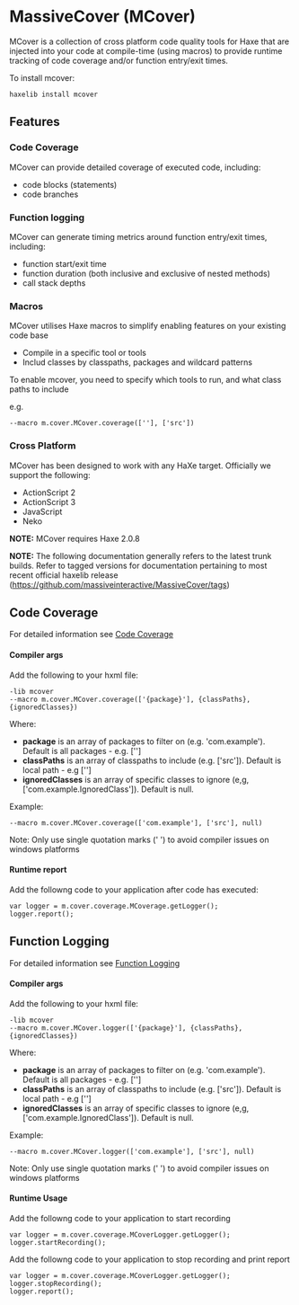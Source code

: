 MassiveCover (MCover)
======================

MCover is a collection of cross platform code quality tools for Haxe that are injected into your code at compile-time (using macros) to provide runtime tracking of code coverage and/or function entry/exit times. 


To install mcover:

	haxelib install mcover


Features
---------------------

### Code Coverage

MCover can provide detailed coverage of executed code, including:

* code blocks (statements)
* code branches

### Function logging

MCover can generate timing metrics around function entry/exit times, including:

* function start/exit time
* function duration (both inclusive and exclusive of nested methods)
* call stack depths


### Macros

MCover utilises Haxe macros to simplify enabling features on your existing code base

* Compile in a specific tool or tools
* Includ classes by classpaths, packages and wildcard patterns


To enable mcover, you need to specify which tools to run, and what class paths to include

e.g.

	--macro m.cover.MCover.coverage([''], ['src'])

### Cross Platform

MCover has been designed to work with any HaXe target. Officially we support the following:

*	ActionScript 2
*	ActionScript 3
*	JavaScript
*	Neko

**NOTE:** MCover requires Haxe 2.0.8

**NOTE:** The following documentation generally refers to the latest trunk builds. Refer to tagged versions for documentation pertaining to most recent official haxelib release (https://github.com/massiveinteractive/MassiveCover/tags) 




Code Coverage
---------------------

For detailed information see [Code Coverage](/doc/Coverage.md)

#### Compiler args

Add the following to your hxml file:

	-lib mcover
	--macro m.cover.MCover.coverage(['{package}'], {classPaths}, {ignoredClasses})

Where:

*	**package** is an array of packages to filter on (e.g. 'com.example'). Default is all packages - e.g. ['']
*	**classPaths** is an array of classpaths to include (e.g. ['src']). Default is local path - e.g ['']
*	**ignoredClasses** is an array of specific classes to ignore (e,g, ['com.example.IgnoredClass']). Default is null.


Example:

	--macro m.cover.MCover.coverage(['com.example'], ['src'], null)

Note: Only use single quotation marks (' ') to avoid compiler issues on windows platforms

#### Runtime report

Add the followng code to your application after code has executed:

	var logger = m.cover.coverage.MCoverage.getLogger();
	logger.report();



Function Logging
---------------------

For detailed information see [Function Logging](/doc/Logger.md)

#### Compiler args

Add the following to your hxml file:

	-lib mcover
	--macro m.cover.MCover.logger(['{package}'], {classPaths}, {ignoredClasses})

Where:

*	**package** is an array of packages to filter on (e.g. 'com.example'). Default is all packages - e.g. ['']
*	**classPaths** is an array of classpaths to include (e.g. ['src']). Default is local path - e.g ['']
*	**ignoredClasses** is an array of specific classes to ignore (e,g, ['com.example.IgnoredClass']). Default is null.


Example:

	--macro m.cover.MCover.logger(['com.example'], ['src'], null)

Note: Only use single quotation marks (' ') to avoid compiler issues on windows platforms


#### Runtime Usage

Add the followng code to your application to start recording

	var logger = m.cover.coverage.MCoverLogger.getLogger();
	logger.startRecording();

Add the followng code to your application to stop recording and print report

	var logger = m.cover.coverage.MCoverLogger.getLogger();
	logger.stopRecording();
	logger.report();


